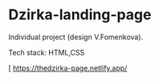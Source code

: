 # Dzirka-landing-page

Individual project (design V.Fomenkova).

Tech stack: HTML,CSS

[
https://thedzirka-page.netlify.app/
